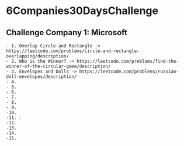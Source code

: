 # 6Companies30DaysChallenge

   ## Challenge Company 1: Microsoft 

    - 1. Overlap Circle and Rectangle -> https://leetcode.com/problems/circle-and-rectangle-overlapping/description/
    - 2. Who is the Winner? -> https://leetcode.com/problems/find-the-winner-of-the-circular-game/description/
    - 3. Envelopes and Dolls -> https://leetcode.com/problems/russian-doll-envelopes/description/
    - 4. 
    - 5. 
    - 6. 
    - 7. 
    - 8. 
    - 9. 
    -10. 
    -11. .
    -12. 
    -13. 
    -14. 
    -15. 
